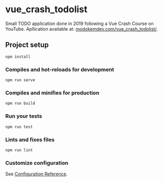 # vue_crash_todolist

Small TODO application done in 2019 following a Vue Crash Course on YouTube. Apllication available at: [modokemdev.com/vue_crash_todolist/](https://modokemdev.com/vue_crash_todolist/).

## Project setup

```console
npm install
```

### Compiles and hot-reloads for development

```console
npm run serve
```

### Compiles and minifies for production

```console
npm run build
```

### Run your tests

```console
npm run test
```

### Lints and fixes files

```console
npm run lint
```

### Customize configuration

See [Configuration Reference](https://cli.vuejs.org/config/).
